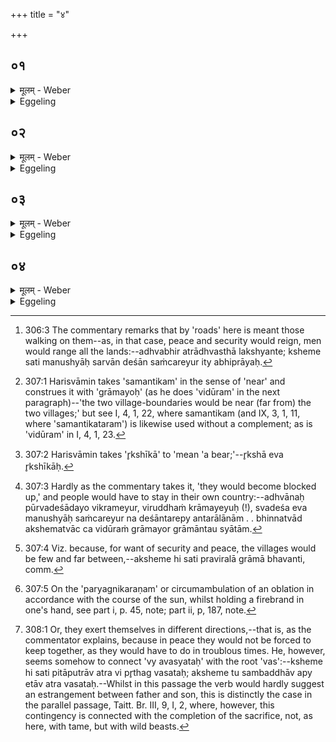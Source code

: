 +++
title = "४"

+++

##  ०१
<details><summary>मूलम् - Weber</summary>

प्रजा᳘पतिरकामयत॥  
उभौ᳘ लोका᳘वभि᳘जयेयं देवलोकं᳘ च मनुष्यलोकं चे᳘ति स᳘ एता᳘न्पशू᳘नपश्यद्ग्राम्यां᳘श्च ताना᳘लभत तै᳘रिमौ᳘ लोकाव᳘वारुन्द्ध ग्राम्यै᳘रेव᳘ पशु᳘भिरिमं᳘ लोकमवा᳘रुन्द्धारण्यै᳘रमु᳘मयं वै᳘ लोको᳘ मनुष्यलोको᳘ऽथासौ᳘ देवलोको य᳘द्ग्राम्या᳘न्पशू᳘नाल᳘भत इम᳘मेव तै᳘र्लोकं य᳘जमानो᳘ऽवरुन्द्धे य᳘दारण्या᳘नमुं तैः᳟॥
</details>

<details><summary>Eggeling</summary>

1. Prajāpati desired, 'Would that I might gain both worlds, the world of the gods, and the world of men.' He saw those beasts, the tame and the wild ones; he seized them, and by means of them took possession of these two worlds: by means of the tame beasts he took possession of this (terrestrial) world, and by means of the wild beasts of yonder (world); for this world is the world of men, and yonder world is the world of the gods. Thus when he seizes tame beasts he thereby takes possession of this world, and when wild beasts, he thereby (takes possession) of yonder (world).
</details>

##  ०२
<details><summary>मूलम् - Weber</summary>

स य᳘द्ग्राम्यैः᳘ संस्थाप᳘येत्॥  
समध्वानः क्रामेयुः स᳘मन्तिकं ग्रा᳘मयोर्ग्रामान्तौ᳘ स्यातां न᳘र्क्षी᳘काः पुरुषव्याघ्राः᳘ परिमोषि᳘ण आव्याधि᳘न्यस्त᳘स्करा अ᳘रण्येष्वा᳘जायेरन्य᳘दारण्यैर्व्य᳘ध्वानः क्रामेयुर्वि᳘दूरं ग्रा᳘मयोर्ग्रामान्तौ᳘ स्यातामृक्षी᳘काः पुरुषव्याघ्राः᳘ परिमोषि᳘ण आव्याधि᳘न्यस्त᳘स्करा अ᳘रण्येष्वा᳘जायेरन्॥
</details>

<details><summary>Eggeling</summary>

2. Were he to complete (the sacrifice) with tame ones, the roads would run together [^egg_776], the village-boundaries

[^egg_776]: 306:3 The commentary remarks that by 'roads' here is meant those walking on them--as, in that case, peace and security would reign, men would range all the lands:--adhvabhir atrādhvasthā lakshyante; ksheme sati manushyāḥ sarvān deśān saṁcareyur ity abhiprāyaḥ.

of two villages would be contiguous [^egg_777], and no ogres [^egg_778], man-tigers, thieves, murderers, and robbers would come to be in the forests. By (so doing) with wild (beasts) the roads would run asunder [^egg_779], the village-boundaries of two villages would be far asunder [^egg_780]; and there would come to be ogres, man-tigers, thieves, murderers, and robbers in the forests.

[^egg_777]: 307:1 Harisvāmin takes 'samantikam' in the sense of 'near' and construes it with 'grāmayoḥ' (as he does 'vidūram' in the next paragraph)--'the two village-boundaries would be near (far from) the two villages;' but see I, 4, 1, 22, where samantikam (and IX, 3, 1, 11, where 'samantikataram') is likewise used without a complement; as is 'vidūram' in I, 4, 1, 23.

[^egg_778]: 307:2 Harisvāmin takes 'r̥kshīkā' to 'mean 'a bear;'--r̥kshā eva r̥kshīkāḥ.

[^egg_779]: 307:3 Hardly as the commentary takes it, 'they would become blocked up,' and people would have to stay in their own country:--adhvānaḥ pūrvadeśādayo vikrameyur, viruddhaṁ krāmayeyuḥ (!), svadeśa eva manushyāḥ saṁcareyur na deśāntarepy antarālānām . . bhinnatvād akshematvāc ca vidūraṁ grāmayor grāmāntau syātām.

[^egg_780]: 307:4 Viz. because, for want of security and peace, the villages would be few and far between,--aksheme hi sati praviralā grāmā bhavanti, comm.
</details>

##  ०३
<details><summary>मूलम् - Weber</summary>

त᳘दाहुः॥  
अ᳘पशुर्वा᳘ एष य᳘दारण्योॗ नैत᳘स्य होत᳘व्यं य᳘ज्जुहुया᳘त्क्षिप्रं य᳘जमानम᳘रण्यम् मृत᳘ᳫं᳘ हरेयुर᳘रण्यभागाॗ ह्यारण्याः᳘ पश᳘वो यन्न᳘ जुहुया᳘द्यज्ञवेशस᳘ᳫं᳘ स्यादि᳘ति प᳘र्यग्निकृतानेवो᳘त्सृजन्ति तॗन्नैव᳘ हुतं ना᳘हुतं न य᳘जमानम᳘रण्यम् मृत᳘ᳫं᳘ हरन्ति न᳘ यज्ञवेशस᳘म् भवति॥
</details>

<details><summary>Eggeling</summary>

3. As to this they say, 'Surely that--to wit, the forest (beast)--is not a beast (or cattle), and offering should not be made thereof: were he to make offering thereof, they would ere long carry away the Sacrificer dead to the woods, for forest (or wild) beasts have the forest for their share; and were he not to make offering thereof, it would be a violation of the sacrifice.' Well, they dismiss them after fire has been carried around them [^egg_781]: thus, indeed, it is

[^egg_781]: 307:5 On the 'paryagnikaraṇam' or circumambulation of an oblation in accordance with the course of the sun, whilst holding a firebrand in one's hand, see part i, p. 45, note; part ii, p, 187, note.

neither an offering nor a non-offering, and they do not carry the Sacrificer dead to the forest, and there is no violation of the sacrifice.
</details>

##  ०४
<details><summary>मूलम् - Weber</summary>

ग्राम्यैः स᳘ᳫं᳘स्थापयति॥  
वि᳘ पितापुत्राव᳘वस्यतः सम᳘ध्वानः क्रामन्ति स᳘मन्तिकं ग्रा᳘मयोर्ग्रामान्तौ᳘ भवतो न᳘र्क्षी᳘काः पुरुषव्या᳘घ्राः परिमोषि᳘ण आव्याधि᳘न्यस्त᳘स्करा अ᳘रण्येष्वा᳘जायन्ते॥
</details>
<details><summary>Eggeling</summary>

4. He completes (the sacrifice) with tame (beasts),--father and son part company [^egg_782], the roads run together, the village-boundaries of two villages become contiguous, and no ogres, man-tigers, thieves, murderers, and robbers come to be in the forests.

[^egg_782]: 308:1 Or, they exert themselves in different directions,--that is, as the commentator explains, because in peace they would not be forced to keep together, as they would have to do in troublous times. He, however, seems somehow to connect 'vy avasyataḥ' with the root 'vas':--ksheme hi sati pitāputrāv atra vi pr̥thag vasataḥ; aksheme tu sambaddhāv apy etāv atra vasataḥ.--Whilst in this passage the verb would hardly suggest an estrangement between father and son, this is distinctly the case in the parallel passage, Taitt. Br. III, 9, I, 2, where, however, this contingency is connected with the completion of the sacrifice, not, as here, with tame, but with wild beasts.
</details>

